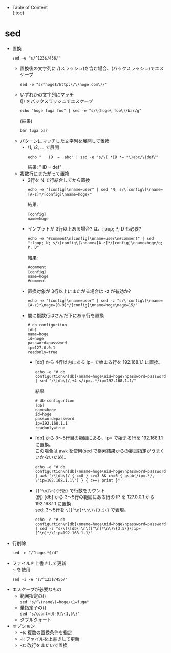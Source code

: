 - Table of Content  
{:toc}

# sed

* 置換
  ```
  sed -e "s/^123$/456/"
  ```
  * 置換後の文字列に /(スラッシュ)を含む場合、\(バックスラッシュ)でエスケープ
    ```
    sed -e "s/^hoge$/http:\/\/hoge.com\//"
    ```
  * いずれかの文字列にマッチ  
    (|) をバックスラッシュでエスケープ
    ```
    echo "hoge fuga foo" | sed -e "s/\(hoge\|foo\)/bar/g"
    ```  
    (結果)  
    ```
    bar fuga bar
    ```
  * パターンにマッチした文字列を展開して置換  
    * \1, \2, ... で展開  
      ```
      echo "   ID  =  abc" | sed -e "s/\( *ID *= *\)abc/\1def/"
      ```  
      結果: "   ID  =  def"
  * 複数行にまたがって置換  
    * 2行を N で行結合してから置換  
      ```
      echo -e "[config]\nname=user" | sed "N; s/\[config\]\nname=[A-z]*/[config]\nname=hoge/"
      ```
      結果:
      ```
      [config]
      name=hoge
      ```
    * インプットが 3行以上ある場合? は、:loop; P; D も必要?
      ```
      echo -e "#comment\n[config]\nname=user\n#comment" | sed ":loop; N; s/\[config\]\nname=[A-z]*/[config]\nname=hoge/g; P; D"
      ```
      結果:
      ```
      #comment
      [config]
      name=hoge
      #comment
      ```
    * 置換対象が 3行以上にまたがる場合は -z が有効か?
      ```
      echo -e "[config]\nname=user" | sed -z "s/\[config\]\nname=[A-z]*\nage=[0-9]*/[config]\nname=hoge\nage=15/"
      ```
    * 間に複数行はさんだ下にある行を置換  
      ```
      # db configurtion
      [db]
      name=hoge
      id=hoge
      password=password
      ip=127.0.0.1
      readonly=true
      ```
      * [db] から 4行以内にある ip= で始まる行を 192.168.1.1 に置換。
        ```
        echo -e "# db configurtion\n[db]\nname=hoge\nid=hoge\npassword=password\nip=127.0.0.1\nreadonly=true" | sed "/\[db\]/,+4 s/ip=..*/ip=192.168.1.1/"
        ```
        結果
        ```
        # db configurtion
        [db]
        name=hoge
        id=hoge
        password=password
        ip=192.168.1.1
        readonly=true
        ```
      * [db] から 3〜5行目の範囲にある、ip= で始まる行を 192.168.1.1 に置換。  
        この場合は awk を使用(sed で検索結果からの範囲指定がうまくいかないため)。
        ```
        echo -e "# db configurtion\n[db]\nname=hoge\nid=hoge\npassword=password\nip=127.0.0.1\nreadonly=true" | awk "/\[db\]/ { c=0 } c>=3 && c<=5 { gsub(/ip=.*/, \"ip=192.168.1.1\") } { c++; print }"
        ```
      * `([^\n]\n){行数}` で行数をカウント  
        (例) [db] から 3〜5行の範囲にある行の IP を 127.0.0.1 から 192.168.1.1 に置換  
        sed: 3〜5行を `\([^\n]*\n\)\{3,5\}` で表現。  
        ```
        echo -e "# db configurtion\n[db]\nname=hoge\nid=hoge\npassword=password\nip=127.0.0.1\nreadonly=true" | sed -z "s/\(\[db\]\n\([^\n]*\n\)\{3,5\}\)ip=[^\n]*/\1ip=192.168.1.1/"
        ```
* 行削除
  ```
  sed -e "/^hoge.*$/d"
  ```
* ファイルを上書きして更新  
  -i を使用
  ```
  sed -i -e "s/^123$/456/"
  ```
* エスケープが必要なもの
  * 範囲指定の()  
    `sed "s/^\(name\)=hoge/\1=fuga"`
  * 量指定子の{}  
    `sed "s/count=[0-9]\{1,5\}"`
  * ダブルクォート
* オプション
  * -e: 複数の置換条件を指定
  * -i: ファイルを上書きして更新
  * -z: 改行をまたいで置換
